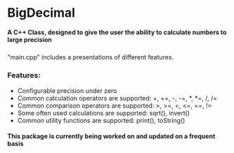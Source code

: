 # BigDecimal
<b>A C++ Class, designed to give the user the ability to calculate numbers to large precision</b>
<h5></h5>
<p>"main.cpp" includes a presentations of different features.</p>
<h3>Features:</h3>
<ul>
<li>Configurable precision under zero</li>
<li>Common calculation operators are supported: +, +=, -, -=, *, *=, /, /=</li>
<li>Common comparison operators are supported: >, >=, <, <=, ==, != </li>
<li>Some often used calculations are supported: sqrt(), invert()</li>
<li>Common utility functions are supported: print(), toString()</li>
</ul>
<h4>This package is currently being worked on and updated on a frequent basis</h4>